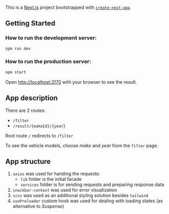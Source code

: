 This is a [Next.js](https://nextjs.org) project bootstrapped with [`create-next-app`](https://nextjs.org/docs/app/api-reference/cli/create-next-app).

## Getting Started

### How to run the development server:

```bash
npm run dev
```

### How to run the production server:
```bash
npm start
```

Open [http://localhost:3170](http://localhost:3170) with your browser to see the result.

## App description
There are 2 routes: 
- `/filter`
- `/result/{makeId}/{year}`

Root route `/` redirects to `/filter`

To see the vehicle models, choose _make_ and _year_ from the `filter` page.

## App structure
1. `axios` was used for handing the requests:
   - `lib` folder is the initial facade
   - `services` folder is for sending requests and preparing response data
2. `snackbar-context` was used for error visualization
3. `scss` was used as an additional styling solution besides `tailwind`
4. `usePreloader` custom hook was used for dealing with loading states (as alternative to _Suspense_) 
